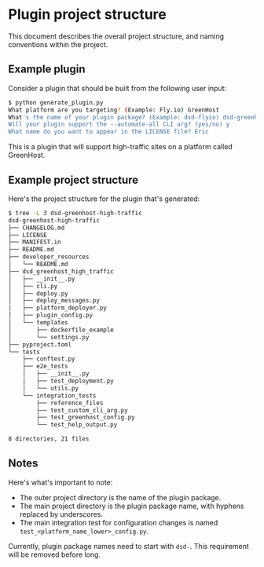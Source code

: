 Plugin project structure
===

This document describes the overall project structure, and naming conventions within the project.

Example plugin
---

Consider a plugin that should be built from the following user input:

```sh
$ python generate_plugin.py
What platform are you targeting? (Example: Fly.io) GreenHost
What's the name of your plugin package? (Example: dsd-flyio) dsd-greenhost-high-traffic
Will your plugin support the --automate-all CLI arg? (yes/no) y
What name do you want to appear in the LICENSE file? Eric
```

This is a plugin that will support high-traffic sites on a platform called GreenHost.

Example project structure
---

Here's the project structure for the plugin that's generated:

```sh
$ tree -L 3 dsd-greenhost-high-traffic
dsd-greenhost-high-traffic
├── CHANGELOG.md
├── LICENSE
├── MANIFEST.in
├── README.md
├── developer_resources
│   └── README.md
├── dsd_greenhost_high_traffic
│   ├── __init__.py
│   ├── cli.py
│   ├── deploy.py
│   ├── deploy_messages.py
│   ├── platform_deployer.py
│   ├── plugin_config.py
│   └── templates
│       ├── dockerfile_example
│       └── settings.py
├── pyproject.toml
└── tests
    ├── conftest.py
    ├── e2e_tests
    │   ├── __init__.py
    │   ├── test_deployment.py
    │   └── utils.py
    └── integration_tests
        ├── reference_files
        ├── test_custom_cli_arg.py
        ├── test_greenhost_config.py
        └── test_help_output.py

8 directories, 21 files
```

Notes
---

Here's what's important to note:

- The outer project directory is the name of the plugin package.
- The main project directory is the plugin package name, with hyphens replaced by underscores.
- The main integration test for configuration changes is named `test_<platform_name_lower>_config.py`.

Currently, plugin package names need to start with `dsd-`. This requirement will be removed before long.
